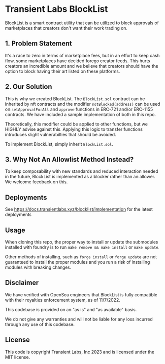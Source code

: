 # Transient Labs BlockList
BlockList is a smart contract utility that can be utilized to block approvals of marketplaces that creators don't want their work trading on.

## 1. Problem Statement
It's a race to zero in terms of marketplace fees, but in an effort to keep cash flow, some marketplaces have decided forego creator feeds. This hurts creators an incredible amount and we believe that creators should have the option to block having their art listed on these platforms.

## 2. Our Solution
This is why we created BlockList. The `BlockList.sol` contract can be inherited by nft contracts and the modifier `notBlocked(address)` can be used on `setApprovalForAll` and `approve` functions in ERC-721 and/or ERC-1155 contracts. We have included a sample implementation of both in this repo.

Theoretically, this modifier could be applied to other functions, but we HIGHLY advise against this. Applying this logic to transfer functions introduces slight vulnerabilties that should be avoided. 

To implement BlockList, simply inherit `BlockList.sol`.

## 3. Why Not An Allowlist Method Instead?
To keep composability with new standards and reduced interaction needed in the future, BlockList is implemented as a blocker rather than an allower. We welcome feedback on this.

## Deployments
See https://docs.transientlabs.xyz/blocklist/implementation for the latest deployments

## Usage
When cloning this repo, the proper way to install or update the submodules installed with foundry is to run `make remove && make install` or `make update`. 

Other methods of installing, such as `forge install` or `forge update` are not guaranteed to install the proper modules and you run a risk of installing modules with breaking changes.

## Disclaimer
We have verified with OpenSea engineers that BlockList is fully compatible with their royalties enforcement system, as of 11/7/2022.

This codebase is provided on an "as is" and "as available" basis.

We do not give any warranties and will not be liable for any loss incurred through any use of this codebase.

## License
This code is copyright Transient Labs, Inc 2023 and is licensed under the MIT license.